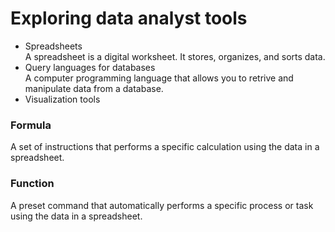<h1>Exploring data analyst tools</h1>

<ul>
  <li>Spreadsheets</li>
  A spreadsheet is a digital worksheet. It stores, organizes, and sorts data. 
  <li>Query languages for databases</li>
  A computer programming language that allows you to retrive and manipulate data from a database.
  <li>Visualization tools</li>
</ul>
  
  
<h3>Formula</h3>
<p>A set of instructions that performs a specific calculation using the data in a spreadsheet.</p>

<h3>Function</h3>
<p>A preset command that automatically performs a specific process or task using the data in a spreadsheet.</p>


